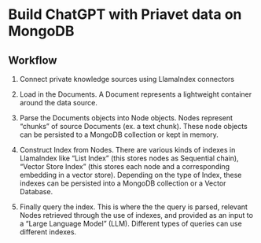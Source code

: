 # Build ChatGPT with Priavet data on MongoDB

## Workflow

1. Connect private knowledge sources using LlamaIndex connectors

2. Load in the Documents. A Document represents a lightweight container around the data source.

3. Parse the Documents objects into Node objects. Nodes represent “chunks” of source Documents (ex. a text chunk). These node objects can be persisted to a MongoDB collection or kept in memory.

4. Construct Index from Nodes. There are various kinds of indexes in LlamaIndex like “List Index” (this stores nodes as Sequential chain), “Vector Store Index” (this stores each node and a corresponding embedding in a vector store). Depending on the type of Index, these indexes can be persisted into a MongoDB collection or a Vector Database.

5. Finally query the index. This is where the the query is parsed, relevant Nodes retrieved through the use of indexes, and provided as an input to a “Large Language Model” (LLM). Different types of queries can use different indexes.
